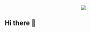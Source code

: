 
<p align="center">
  <img src="https://capsule-render.vercel.app/api?type=rounded&height=300&color=gradient&text=Hello%20There%20%20!&section=header&reversal=false"/>
</p>

## Hi there 👋

<!--

Here are some ideas to get you started:

- 🔭 I’m currently working on ...
- 🌱 I’m currently learning ...
- 👯 I’m looking to collaborate on ...
- 🤔 I’m looking for help with ...
- 💬 Ask me about ...
- 📫 How to reach me: ...
- 😄 Pronouns: ...
- ⚡ Fun fact: ...
-->
